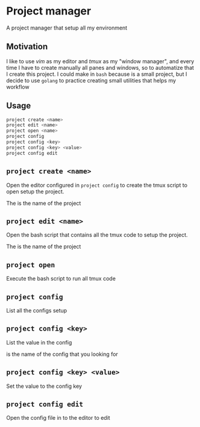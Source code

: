 # Project manager

A project manager that setup all my environment

## Motivation

I like to use _vim_ as my editor and _tmux_ as my "window manager", and
every time I have to create manually all panes and windows, so to
automatize that I create this project. I could make in `bash`
because is a small project, but I decide to use `golang` to practice
creating small utilities that helps my workflow

## Usage

```bash
project create <name>
project edit <name>
project open <name>
project config
project config <key>
project config <key> <value>
project config edit
```

## `project create <name>`

Open the editor configured in `project config` to create the tmux
script to open setup the project.

The <name> is the name of the project

## `project edit <name>`

Open the bash script that contains all the tmux code to setup the
project.

The <name> is the name of the project

## `project open`

Execute the bash script to run all tmux code

## `project config`

List all the configs setup

## `project config <key>`

List the value in the config

<key> is the name of the config that you looking for

## `project config <key> <value>`

Set the value to the config key

## `project config edit`

Open the config file in to the editor to edit
